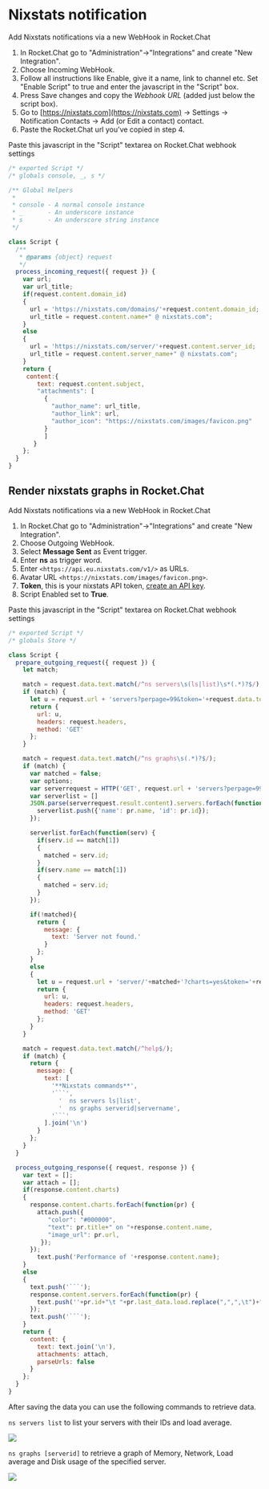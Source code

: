 # Nixstats notification

Add Nixstats notifications via a new WebHook in Rocket.Chat

1. In Rocket.Chat go to "Administration"->"Integrations" and create "New Integration".
2. Choose Incoming WebHook.
3. Follow all instructions like Enable, give it a name, link to channel etc. Set "Enable Script" to true and enter the javascript in the "Script" box.
4. Press Save changes and copy the _Webhook URL_ (added just below the script box).
5. Go to [https://nixstats.com](https://nixstats.com) -> Settings -> Notification Contacts -> Add (or Edit a contact) contact.
6. Paste the Rocket.Chat url you've copied in step 4.

Paste this javascript in the "Script" textarea on Rocket.Chat webhook settings

```javascript
/* exported Script */
/* globals console, _, s */

/** Global Helpers
 *
 * console - A normal console instance
 * _       - An underscore instance
 * s       - An underscore string instance
 */

class Script {
  /**
   * @params {object} request
   */
  process_incoming_request({ request }) {
    var url;
    var url_title;
    if(request.content.domain_id)
    {
      url = 'https://nixstats.com/domains/'+request.content.domain_id;
      url_title = request.content.name+" @ nixstats.com";
    }
    else
    {
      url = 'https://nixstats.com/server/'+request.content.server_id;
      url_title = request.content.server_name+" @ nixstats.com";
    }
    return {
     content:{
        text: request.content.subject,
        "attachments": [
          {
            "author_name": url_title,
            "author_link": url,
            "author_icon": "https://nixstats.com/images/favicon.png"
          }
          ]
       }
    };
  }
}
```

## Render nixstats graphs in Rocket.Chat

Add Nixstats notifications via a new WebHook in Rocket.Chat

1. In Rocket.Chat go to "Administration"->"Integrations" and create "New Integration".
2. Choose Outgoing WebHook.
3. Select **Message Sent** as Event trigger.
4. Enter **ns** as trigger word.
5. Enter `<https://api.eu.nixstats.com/v1/>` as URLs.
6. Avatar URL `<https://nixstats.com/images/favicon.png>`.
7. **Token**, this is your nixstats API token, [create an API key](https://nixstats.com/settings/api).
8. Script Enabled set to **True**.

Paste this javascript in the "Script" textarea on Rocket.Chat webhook settings

````javascript
/* exported Script */
/* globals Store */

class Script {
  prepare_outgoing_request({ request }) {
    let match;

    match = request.data.text.match(/^ns servers\s(ls|list)\s*(.*)?$/);
    if (match) {
      let u = request.url + 'servers?perpage=99&token='+request.data.token;
      return {
        url: u,
        headers: request.headers,
        method: 'GET'
      };
    }

    match = request.data.text.match(/^ns graphs\s(.*)?$/);
    if (match) {
      var matched = false;
      var options;
      var serverrequest = HTTP('GET', request.url + 'servers?perpage=99&token='+request.data.token, options);
      var serverlist = []
      JSON.parse(serverrequest.result.content).servers.forEach(function(pr) {
        serverlist.push({'name': pr.name, 'id': pr.id});
      });

      serverlist.forEach(function(serv) {
        if(serv.id == match[1])
        {
          matched = serv.id;
        }
        if(serv.name == match[1])
        {
          matched = serv.id;
        }
      });

      if(!matched){
        return {
          message: {
            text: 'Server not found.'
          }
        };
      }
      else
      {
        let u = request.url + 'server/'+matched+'?charts=yes&token='+request.data.token;
        return {
          url: u,
          headers: request.headers,
          method: 'GET'
        };
      }
    }

    match = request.data.text.match(/^help$/);
    if (match) {
      return {
        message: {
          text: [
            '**Nixstats commands**',
            '```',
              '  ns servers ls|list',
              '  ns graphs serverid|servername',
            '```'
          ].join('\n')
        }
      };
    }
  }

  process_outgoing_response({ request, response }) {
    var text = [];
    var attach = [];
    if(response.content.charts)
    {
      response.content.charts.forEach(function(pr) {
        attach.push({
           "color": "#000000",
           "text": pr.title+" on "+response.content.name,
           "image_url": pr.url,
         });
      });
        text.push('Performance of '+response.content.name);
    }
    else
    {
      text.push('```');
      response.content.servers.forEach(function(pr) {
        text.push(''+pr.id+"\t "+pr.last_data.load.replace(",",",\t")+"\t"+pr.name+'');
      });
      text.push('```');
    }
    return {
      content: {
        text: text.join('\n'),
        attachments: attach,
        parseUrls: false
      }
    };
  }
}
````

After saving the data you can use the following commands to retrieve data.

`ns servers list` to list your servers with their IDs and load average.

![](https://github.com/NIXStats/Nixstats-integrations/blob/master/rocketchat/serverlist.png)

`ns graphs [serverid]` to retrieve a graph of Memory, Network, Load average and Disk usage of the specified server.

![](https://github.com/NIXStats/Nixstats-integrations/blob/master/rocketchat/graphs.png)

